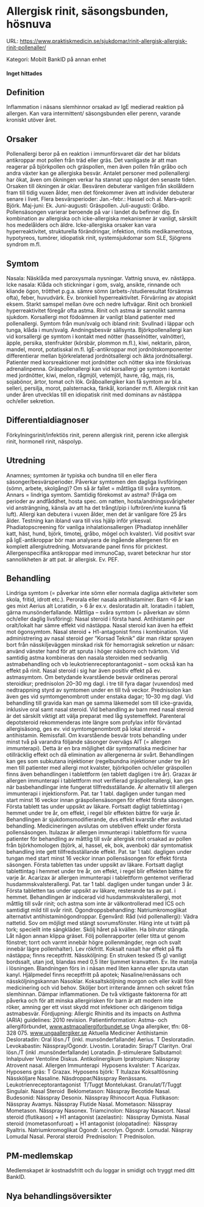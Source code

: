 # Allergisk rinit, säsongsbunden, hösnuva

URL: https://www.praktiskmedicin.se/sjukdomar/rinit-allergisk-allergisk-rinit-pollenaller/



Kategori: Mobilt BankID på annan enhet

#### Inget hittades

## Definition

Inflammation i näsans slemhinnor orsakad av IgE medierad reaktion på allergen. Kan vara intermittent/ säsongsbunden eller perenn, varande kroniskt utöver året.

## Orsaker

Pollenallergi beror på en reaktion i immunförsvaret där det har bildats antikroppar mot pollen från träd eller gräs. Det vanligaste är att man reagerar på björkpollen och gräspollen, men även pollen från gråbo och andra växter kan ge allergiska besvär. Antalet personer med pollenallergi har ökat, även om ökningen verkar ha stannat upp något den senaste tiden. Orsaken till ökningen är oklar.
Besvären debuterar vanligen från skolåldern fram till tidig vuxen ålder, men det förekommer även att individer debuterar senare i livet.
Flera besvärsperioder: Jan.–febr.: Hassel och al. Mars–april: Björk. Maj-juni: Ek. Juni-augusti: Gräspollen. Juli-augusti: Gråbo. Pollensäsongen varierar beroende på var i landet du befinner dig.
En kombination av allergiska och icke-allergiska mekanismer är vanligt, särskilt hos medelålders och äldre. Icke-allergiska orsaker kan vara hyperreaktivitet, strukturella förändringar, infektion, rinitis medikamentosa, hypotyreos, tumörer, idiopatisk rinit, systemsjukdomar som SLE, Sjögrens syndrom m.fl.

## Symtom

Nasala: Näsklåda med paroxysmala nysningar. Vattnig snuva, ev. nästäppa.
Icke nasala: Klåda och stickningar i gom, svalg, ansikte, rinnande och kliande ögon, trötthet p.g.a. sämre sömn (arbets-/studieresultat försämras ofta), feber, huvudvärk. Ev. bronkiell hyperreaktivitet. Förvärring av atopiskt eksem.
Starkt samspel mellan övre och nedre luftvägar. Rinit och bronkiell hyperreaktivitet föregår ofta astma. Rinit och astma är sannolikt samma sjukdom.
Korsallergi mot födoämnen är vanligt bland patienter med pollenallergi. Symtom från mun/svalg och ibland rinit: Svullnad i läppar och tunga, klåda i mun/svalg. Andningsbesvär sällsynta.
Björkpollenallergi kan vid korsallergi ge symtom i kontakt med nötter (hasselnötter, valnötter), äpple, persika, stenfrukter (körsbär, plommon m.fl.), kiwi, nektarin, päron, mandel, morot, potatisskal m.fl. IgE-antikroppar mot jordnötskomponenter differentierar mellan björkrelaterad jordnötsallergi och äkta jordnötsallergi. Patienter med korsreaktioner mot jordnötter och nötter ska inte förskrivas adrenalinpenna.
Gräspollenallergi kan vid korsallergi ge symtom i kontakt med jordnötter, kiwi, melon, rågmjöl, vetemjöl, havre, råg, majs, ris, sojabönor, ärtor, tomat och lök.
Gråboallergiker kan få symtom av bl.a. selleri, persilja, morot, palsternacka, fänkål, koriander m.fl.
Allergisk rinit kan under åren utvecklas till en idiopatisk rinit med dominans av nästäppa och/eller sekretion.

## Differentialdiagnoser

Förkylningsrinit/infektiös rinit, perenn allergisk rinit, perenn icke allergisk rinit, hormonell rinit, näspolyp.

## Utredning

Anamnes; symtomen är typiska och bundna till en eller flera säsonger/besvärsperioder. Påverkar symtomen den dagliga livsföringen (sömn, arbete, skolgång)? Om så är fallet = måttliga till svåra symtom. Annars = lindriga symtom.
Samtidig förekomst av astma? (Fråga om perioder av andfåddhet, hosta spec. om natten, hosta/andningssvårigheter vid ansträngning, känsla av att ha det trångt/pip i luftrören/inte kunna få luft). Allergi kan debutera i vuxen ålder, men det är vanligare före 25 års ålder. Testning kan ibland vara till viss hjälp inför yrkesval.
Phadiatopscreening för vanliga inhalationsallergen (Phadiatop innehåller katt, häst, hund, björk, timotej, gråbo, mögel och kvalster). Vid positivt svar på IgE-antikroppar bör man analysera de ingående allergenen för en komplett allergiutredning. Motsvarande panel finns för pricktest. Allergenspecifika antikroppar med immunoCap, svaret betecknar hur stor sannolikheten är att pat. är allergisk. Ev. PEF.

## Behandling

Lindriga symtom (= påverkar inte sömn eller normala dagliga aktiviteter som skola, fritid, idrott etc.).
Perorala eller nasala antihistaminer. Barn <6 år kan ges mixt Aerius alt Loratidin, > 6 år ex.v. desloratadin alt. loratadin i tablett, gärna munsönderfallande.
Måttliga – svåra symtom (= påverkan av sömn och/eller daglig livsföring):
Nasal steroid i första hand. Antihistamin per oralt/lokalt har sämre effekt vid nästäppa. Nasal steroid kan även ha effekt mot ögonsymtom.
Nasal steroid + H1-antagonist finns i kombination.
Vid administrering av nasal steroid ger ”Korsad Teknik” där man riktar sprayen bort från nässkiljeväggen minskad risk för hemorragisk sekretion ur näsan: använd vänster hand för att spruta i höger näsborre och tvärtom.
Vid samtidig astma kombineras den nasala steroiden med sedvanlig astmabehandling och vb leukotrienreceptorantagonist – som också kan ha effekt på rinit. Nasal steroid i sig har även positiv effekt på ev. astmasymtom.
Om betydande kvarstående besvär ordineras peroral steroidkur; prednisolon 20–30 mg dagl. i tre till fyra dagar (vuxendos) med nedtrappning styrd av symtomen under en till två veckor. Prednisolon kan även ges vid symtomgenombrott under enstaka dagar; 10–30 mg dagl.
Vid behandling till gravida kan man ge samma läkemedel som till icke-gravida, inklusive oral samt nasal steroid.
Vid behandling av barn med nasal steroid är det särskilt viktigt att välja preparat med låg systemeffekt.
Parenteral depotsteroid rekommenderas inte längre som profylax inför förväntad allergisäsong, ges ev. vid symtomgenombrott på lokal steroid + antihistamin. Remissfall.
Om kvarstående besvär trots behandling under minst två på varandra följande säsonger övervägs AIT (= allergen immunterapi). Detta är en bra möjlighet där symtomatiska mediciner har otillräcklig effekt och då elimination av allergenerna är svårt. Behandlingen kan ges som subkutana injektioner (regelbundna injektioner under tre år) men till patienter med allergi mot kvalster, björkpollen och/eller gräspollen finns även behandlingen i tablettform (en tablett dagligen i tre år).
Grazax är allergen immunterapi i tablettform mot verifierad gräspollenallergi, kan ges när basbehandlingar inte fungerat tillfredsställande. Är alternativ till allergen immunterapi i injektionsform. Pat. tar 1 tabl. dagligen under tungan med start minst 16 veckor innan gräspollensäsongen för effekt första säsongen. Första tablett tas under uppsikt av läkare. Fortsatt dagligt tablettintag i hemmet under tre år, om effekt, i regel blir effekten bättre för varje år. Behandlingen är sjukdomsmodifierande, dvs effekt kvarstår efter avslutad behandling. Medicineringen avslutas om utebliven effekt under första pollensäsongen.
Itulazax är allergen immunterapi i tablettform för vuxna patienter för behandling av måttlig till svår allergisk rinit orsakad av pollen från björkhomologen (björk, al, hassel, ek, bok, avenbok) där symtomatisk behandling inte gett tillfredsställande effekt. Pat. tar 1 tabl. dagligen under tungan med start minst 16 veckor innan pollensäsongen för effekt första säsongen. Första tabletten tas under uppsikt av läkare. Fortsatt dagligt tablettintag i hemmet under tre år, om effekt, i regel blir effekten bättre för varje år.
Acarizax är allergen immunterapi i tablettform gentemot verifierad husdammskvalsterallergi. Pat. tar 1 tabl. dagligen under tungan under 3 år. Första tabletten tas under uppsikt av läkare, resterande tas av pat. i hemmet. Behandlingen är indicerad vid husdammskvalsterallergi, mot måttlig till svår rinit; och astma som inte är välkontrollerad med ICS och samtidigt mild till svår rinit.
Ögondroppsbehandling: Natriumkromoglikat alternativt antihistaminögondroppar.
Egenvård: Råd (vid pollenallergi): Vädra nattetid. Sov om möjligt med stängt sovrumsfönster. Häng inte ut tvätt på tork; speciellt inte sängkläder. Skölj håret på kvällen. Ha bilrutor stängda. Låt någon annan klippa gräset. Följ pollenrapporter (eller titta ut genom fönstret; torrt och varmt innebär högre pollenmängder, regn och svalt innebär lägre pollenhalter). Lev rökfritt. Koksalt nasalt har effekt på ffa nästäppa; finns receptfritt.
Nässköljning: En struken tesked (5 g) vanligt bordssalt, utan jod, blandas med 0,5 liter ljummet kranvatten. Ev. lite matolja i lösningen. Blandningen förs in i näsan med liten kanna eller spruta utan kanyl. Hjälpmedel finns receptfritt på apotek; Nasaline/renässans och nässköljningskannan Nasoklar. Koksaltsköljning morgon och eller kväll före medicinering och vid behov. Sköljer bort irriterande ämnen och sekret från slemhinnan. Dämpar inflammationen. De två viktigaste faktorerna för att påverka och för att minska allergirisken för barn är att modern inte röker, amning ger ett visst skydd mot infektioner och därigenom tidiga astmabesvär.
Fördjupning: Allergic Rhinitis and its impacts on Asthma (ARIA) guidelines: 2010 revision.
Patientinformation: Astma- och allergiförbundet, www.astmaoallergiforbundet.se
Unga allergiker, tfn: 08-328 075. www.ungaallergiker.se
Aktuella Mediciner
Antihistamin 
Desloratadin: Oral lösn./T (inkl. munsönderfallande) Aerius. T Desloratadin.
Levokabastin: Nässpray/Ögondr. Livostin.
Loratadin: Sirap/T Clarityn. Oral lösn./T (inkl .munsönderfallande) Loratadin.
β-stimulerare
Salbutamol: Inhalpulver Ventoline Diskus.
Antikolinergikum
Ipratropium: Nässpray Atrovent nasal.
Allergen Immunterapi 
Hyposens kvalster: T Acarizax.
Hyposens gräs: T Grazax.
Hyposens björk: T Itulazax
Koksaltlösning 
Nässköljare Nasaline. Näsdroppar/Nässpray Renässans.
Leukotrienreceptorantagonist 
T/Tuggt Montelukast. Granulat/T/Tuggt Singulair.
Nasal Steroid 
Beklometason: Nässpray Becotide Nasal.
Budesonid: Nässpray Desonix. Nässpray Rhinocort Aqua.
Flutikason: Nässpray Avamys. Nässpray Flutide Nasal.
Mometason: Nässpray Mometason. Nässpray Nasonex.
Triamcinolon: Nässpray Nasacort.
Nasal steroid (flutikason) + H1 antagonist (azelastin): 
Nässpray Dymista.
Nasal steroid (mometasonfuroat) + H1 antagonist (olopatadine): 
Nässpray Ryaltris.
Natriumkromoglikat
Ögondr. Lecrolyn. Ögondr. Lomudal. Näspray Lomudal Nasal.
Peroral steroid 
Prednisolon: T Prednisolon.

## PM-medlemskap

Medlemskapet är kostnadsfritt och du loggar in smidigt och tryggt med ditt BankID.

## Nya behandlingsöversikter

